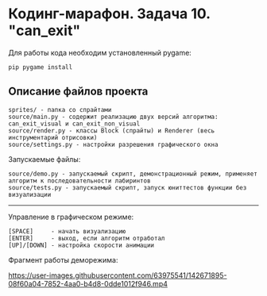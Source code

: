 # Кодинг-марафон. Задача 10. "can_exit"

Для работы кода необходим установленный pygame:
```
pip pygame install
```

## Описание файлов проекта
```
sprites/ - папка со спрайтами
source/main.py - содержит реализацию двух версий алгоритма: can_exit_visual и can_exit_non_visual
source/render.py - классы Block (спрайты) и Renderer (весь инструментарий отрисовки)
source/settings.py - настройки разрешения графического окна
```

Запускаемые файлы:
```
source/demo.py - запускаемый скрипт, демонстрационный режим, применяет алгоритм к последовательности лабиринтов
source/tests.py - запускаемый скрипт, запуск юниттестов функции без визуализации
```
---
Управление в графическом режиме:

```
[SPACE]     - начать визуализацию
[ENTER]     - выход, если алгоритм отработал
[UP]/[DOWN] - настройка скорости анимации
```

Фрагмент работы деморежима:

https://user-images.githubusercontent.com/63975541/142671895-08f60a04-7852-4aa0-b4d8-0dde1012f946.mp4

